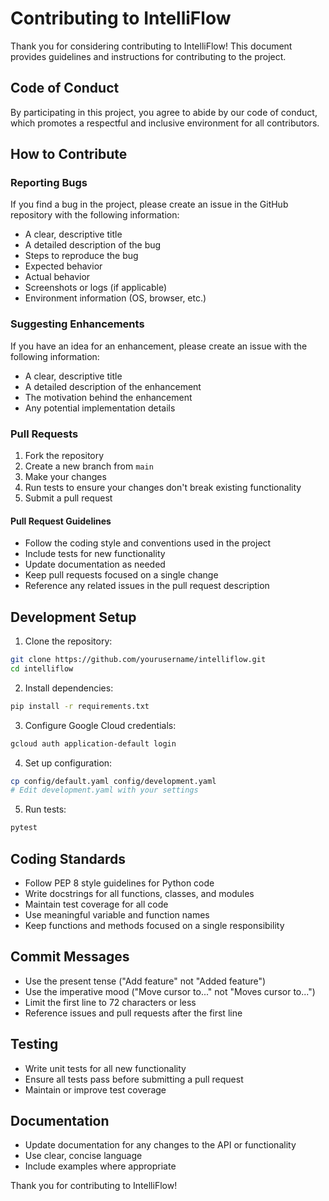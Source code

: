 # Contributing to IntelliFlow

Thank you for considering contributing to IntelliFlow! This document provides guidelines and instructions for contributing to the project.

## Code of Conduct

By participating in this project, you agree to abide by our code of conduct, which promotes a respectful and inclusive environment for all contributors.

## How to Contribute

### Reporting Bugs

If you find a bug in the project, please create an issue in the GitHub repository with the following information:

- A clear, descriptive title
- A detailed description of the bug
- Steps to reproduce the bug
- Expected behavior
- Actual behavior
- Screenshots or logs (if applicable)
- Environment information (OS, browser, etc.)

### Suggesting Enhancements

If you have an idea for an enhancement, please create an issue with the following information:

- A clear, descriptive title
- A detailed description of the enhancement
- The motivation behind the enhancement
- Any potential implementation details

### Pull Requests

1. Fork the repository
2. Create a new branch from `main`
3. Make your changes
4. Run tests to ensure your changes don't break existing functionality
5. Submit a pull request

#### Pull Request Guidelines

- Follow the coding style and conventions used in the project
- Include tests for new functionality
- Update documentation as needed
- Keep pull requests focused on a single change
- Reference any related issues in the pull request description

## Development Setup

1. Clone the repository:
```bash
git clone https://github.com/yourusername/intelliflow.git
cd intelliflow
```

2. Install dependencies:
```bash
pip install -r requirements.txt
```

3. Configure Google Cloud credentials:
```bash
gcloud auth application-default login
```

4. Set up configuration:
```bash
cp config/default.yaml config/development.yaml
# Edit development.yaml with your settings
```

5. Run tests:
```bash
pytest
```

## Coding Standards

- Follow PEP 8 style guidelines for Python code
- Write docstrings for all functions, classes, and modules
- Maintain test coverage for all code
- Use meaningful variable and function names
- Keep functions and methods focused on a single responsibility

## Commit Messages

- Use the present tense ("Add feature" not "Added feature")
- Use the imperative mood ("Move cursor to..." not "Moves cursor to...")
- Limit the first line to 72 characters or less
- Reference issues and pull requests after the first line

## Testing

- Write unit tests for all new functionality
- Ensure all tests pass before submitting a pull request
- Maintain or improve test coverage

## Documentation

- Update documentation for any changes to the API or functionality
- Use clear, concise language
- Include examples where appropriate

Thank you for contributing to IntelliFlow!
